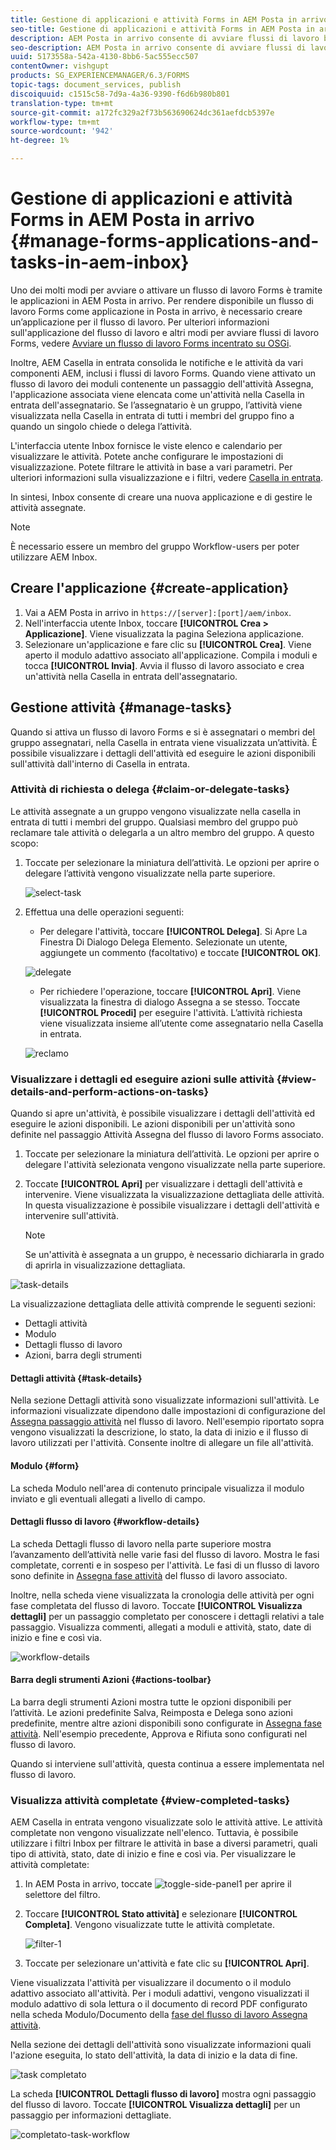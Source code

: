 ```yaml
---
title: Gestione di applicazioni e attività Forms in AEM Posta in arrivo
seo-title: Gestione di applicazioni e attività Forms in AEM Posta in arrivo
description: AEM Posta in arrivo consente di avviare flussi di lavoro basati su Forms inviando applicazioni e gestendo attività.
seo-description: AEM Posta in arrivo consente di avviare flussi di lavoro basati su Forms inviando applicazioni e gestendo attività.
uuid: 5173558a-542a-4130-8bb6-5ac555ecc507
contentOwner: vishgupt
products: SG_EXPERIENCEMANAGER/6.3/FORMS
topic-tags: document_services, publish
discoiquuid: c1515c58-7d9a-4a36-9390-f6d6b980b801
translation-type: tm+mt
source-git-commit: a172fc329a2f73b563690624dc361aefdcb5397e
workflow-type: tm+mt
source-wordcount: '942'
ht-degree: 1%

---
```



# Gestione di applicazioni e attività Forms in AEM Posta in arrivo {#manage-forms-applications-and-tasks-in-aem-inbox}

Uno dei molti modi per avviare o attivare un flusso di lavoro Forms è tramite le applicazioni in AEM Posta in arrivo. Per rendere disponibile un flusso di lavoro Forms come applicazione in Posta in arrivo, è necessario creare un’applicazione per il flusso di lavoro. Per ulteriori informazioni sull&#39;applicazione del flusso di lavoro e altri modi per avviare flussi di lavoro Forms, vedere [Avviare un flusso di lavoro Forms incentrato su OSGi](/help/forms/using/aem-forms-workflow.md#launch).

Inoltre, AEM Casella in entrata consolida le notifiche e le attività da vari componenti AEM, inclusi i flussi di lavoro Forms. Quando viene attivato un flusso di lavoro dei moduli contenente un passaggio dell&#39;attività Assegna, l&#39;applicazione associata viene elencata come un&#39;attività nella Casella in entrata dell&#39;assegnatario. Se l’assegnatario è un gruppo, l’attività viene visualizzata nella Casella in entrata di tutti i membri del gruppo fino a quando un singolo chiede o delega l’attività.

L&#39;interfaccia utente Inbox fornisce le viste elenco e calendario per visualizzare le attività. Potete anche configurare le impostazioni di visualizzazione. Potete filtrare le attività in base a vari parametri. Per ulteriori informazioni sulla visualizzazione e i filtri, vedere [Casella in entrata](/help/sites-authoring/inbox.md).

In sintesi, Inbox consente di creare una nuova applicazione e di gestire le attività assegnate.

>[!NOTE]
>
>È necessario essere un membro del gruppo Workflow-users per poter utilizzare AEM Inbox.

## Creare l&#39;applicazione {#create-application}

1. Vai a AEM Posta in arrivo in `https://[server]:[port]/aem/inbox`.
1. Nell&#39;interfaccia utente Inbox, toccare **[!UICONTROL Crea > Applicazione]**. Viene visualizzata la pagina Seleziona applicazione.
1. Selezionare un&#39;applicazione e fare clic su **[!UICONTROL Crea]**. Viene aperto il modulo adattivo associato all&#39;applicazione. Compila i moduli e tocca **[!UICONTROL Invia]**. Avvia il flusso di lavoro associato e crea un&#39;attività nella Casella in entrata dell&#39;assegnatario.

## Gestione attività {#manage-tasks}

Quando si attiva un flusso di lavoro Forms e si è assegnatari o membri del gruppo assegnatari, nella Casella in entrata viene visualizzata un’attività. È possibile visualizzare i dettagli dell&#39;attività ed eseguire le azioni disponibili sull&#39;attività dall&#39;interno di Casella in entrata.

### Attività di richiesta o delega {#claim-or-delegate-tasks}

Le attività assegnate a un gruppo vengono visualizzate nella casella in entrata di tutti i membri del gruppo. Qualsiasi membro del gruppo può reclamare tale attività o delegarla a un altro membro del gruppo. A questo scopo:

1. Toccate per selezionare la miniatura dell’attività. Le opzioni per aprire o delegare l’attività vengono visualizzate nella parte superiore.

   ![select-task](assets/select-task.png)

1. Effettua una delle operazioni seguenti:

   * Per delegare l&#39;attività, toccare **[!UICONTROL Delega]**. Si Apre La Finestra Di Dialogo Delega Elemento. Selezionate un utente, aggiungete un commento (facoltativo) e toccate **[!UICONTROL OK]**.

   ![delegate](assets/delegate.png)

   * Per richiedere l&#39;operazione, toccare **[!UICONTROL Apri]**. Viene visualizzata la finestra di dialogo Assegna a se stesso. Toccate **[!UICONTROL Procedi]** per eseguire l&#39;attività. L’attività richiesta viene visualizzata insieme all’utente come assegnatario nella Casella in entrata.

   ![reclamo](assets/claim.png)

### Visualizzare i dettagli ed eseguire azioni sulle attività {#view-details-and-perform-actions-on-tasks}

Quando si apre un&#39;attività, è possibile visualizzare i dettagli dell&#39;attività ed eseguire le azioni disponibili. Le azioni disponibili per un&#39;attività sono definite nel passaggio Attività Assegna del flusso di lavoro Forms associato.

1. Toccate per selezionare la miniatura dell’attività. Le opzioni per aprire o delegare l&#39;attività selezionata vengono visualizzate nella parte superiore.
1. Toccate **[!UICONTROL Apri]** per visualizzare i dettagli dell&#39;attività e intervenire. Viene visualizzata la visualizzazione dettagliata delle attività. In questa visualizzazione è possibile visualizzare i dettagli dell&#39;attività e intervenire sull&#39;attività.

   >[!NOTE]
   >
   >Se un&#39;attività è assegnata a un gruppo, è necessario dichiararla in grado di aprirla in visualizzazione dettagliata.

![task-details](assets/task-details.png)

La visualizzazione dettagliata delle attività comprende le seguenti sezioni:

* Dettagli attività
* Modulo
* Dettagli flusso di lavoro
* Azioni, barra degli strumenti

#### Dettagli attività {#task-details}

Nella sezione Dettagli attività sono visualizzate informazioni sull&#39;attività. Le informazioni visualizzate dipendono dalle impostazioni di configurazione del [Assegna passaggio attività](/help/sites-developing/workflows-step-ref.md) nel flusso di lavoro. Nell&#39;esempio riportato sopra vengono visualizzati la descrizione, lo stato, la data di inizio e il flusso di lavoro utilizzati per l&#39;attività. Consente inoltre di allegare un file all&#39;attività.

#### Modulo {#form}

La scheda Modulo nell&#39;area di contenuto principale visualizza il modulo inviato e gli eventuali allegati a livello di campo.

#### Dettagli flusso di lavoro {#workflow-details}

La scheda Dettagli flusso di lavoro nella parte superiore mostra l’avanzamento dell’attività nelle varie fasi del flusso di lavoro. Mostra le fasi completate, correnti e in sospeso per l&#39;attività. Le fasi di un flusso di lavoro sono definite in [Assegna fase attività](/help/sites-developing/workflows-step-ref.md) del flusso di lavoro associato.

Inoltre, nella scheda viene visualizzata la cronologia delle attività per ogni fase completata del flusso di lavoro. Toccate **[!UICONTROL Visualizza dettagli]** per un passaggio completato per conoscere i dettagli relativi a tale passaggio. Visualizza commenti, allegati a moduli e attività, stato, date di inizio e fine e così via.

![workflow-details](assets/workflow-details.png)

#### Barra degli strumenti Azioni {#actions-toolbar}

La barra degli strumenti Azioni mostra tutte le opzioni disponibili per l’attività. Le azioni predefinite Salva, Reimposta e Delega sono azioni predefinite, mentre altre azioni disponibili sono configurate in [Assegna fase attività](/help/sites-developing/workflows-step-ref.md). Nell&#39;esempio precedente, Approva e Rifiuta sono configurati nel flusso di lavoro.

Quando si interviene sull&#39;attività, questa continua a essere implementata nel flusso di lavoro.

### Visualizza attività completate {#view-completed-tasks}

AEM Casella in entrata vengono visualizzate solo le attività attive. Le attività completate non vengono visualizzate nell&#39;elenco. Tuttavia, è possibile utilizzare i filtri Inbox per filtrare le attività in base a diversi parametri, quali tipo di attività, stato, date di inizio e fine e così via. Per visualizzare le attività completate:

1. In AEM Posta in arrivo, toccate ![toggle-side-panel1](assets/toggle-side-panel1.png) per aprire il selettore del filtro.
1. Toccare **[!UICONTROL Stato attività]** e selezionare **[!UICONTROL Completa]**. Vengono visualizzate tutte le attività completate.

   ![filter-1](assets/filter-1.png)

1. Toccate per selezionare un&#39;attività e fate clic su **[!UICONTROL Apri]**.

Viene visualizzata l&#39;attività per visualizzare il documento o il modulo adattivo associato all&#39;attività. Per i moduli adattivi, vengono visualizzati il modulo adattivo di sola lettura o il documento di record PDF configurato nella scheda Modulo/Documento della [fase del flusso di lavoro Assegna attività](/help/sites-developing/workflows-step-ref.md).

Nella sezione dei dettagli dell&#39;attività sono visualizzate informazioni quali l&#39;azione eseguita, lo stato dell&#39;attività, la data di inizio e la data di fine.

![task completato](assets/completed-task.png)

La scheda **[!UICONTROL Dettagli flusso di lavoro]** mostra ogni passaggio del flusso di lavoro. Toccate **[!UICONTROL Visualizza dettagli]** per un passaggio per informazioni dettagliate.

![completato-task-workflow](assets/completed-task-workflow.png)

